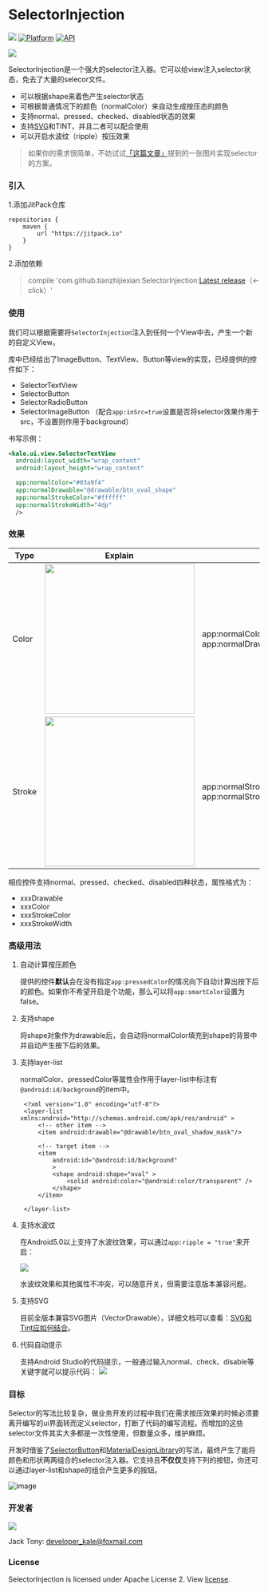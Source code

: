 # SelectorInjection    

[![](https://jitpack.io/v/tianzhijiexian/SelectorInjection.svg)](https://jitpack.io/#tianzhijiexian/SelectorInjection)
[![Platform](https://img.shields.io/badge/platform-Android-yellow.svg)](https://www.android.com)
[![API](https://img.shields.io/badge/API-16%2B-brightgreen.svg?style=flat)](https://android-arsenal.com/api?level=16)

<img align="center" src='http://static.zybuluo.com/shark0017/04dghwh7em5xovrjjsis16zj/selection_hearer.png'/>

SelectorInjection是一个强大的selector注入器。它可以给view注入selector状态，免去了大量的selecor文件。

- 可以根据shape来着色产生selector状态
- 可根据普通情况下的颜色（normalColor）来自动生成按压态的颜色
- 支持normal、pressed、checked、disabled状态的效果
- 支持[SVG](https://developer.android.com/reference/android/graphics/drawable/VectorDrawable)和TINT，并且二者可以配合使用
- 可以开启水波纹（ripple）按压效果

> 如果你的需求很简单，不妨试试[「这篇文章」](http://www.cnblogs.com/tianzhijiexian/p/4505190.html)提到的一张图片实现selector的方案。

### 引入 

1.添加JitPack仓库

```  
repositories {
	maven {
		url "https://jitpack.io"
	}
}
```   

2.添加依赖  
> compile 'com.github.tianzhijiexian:SelectorInjection:[Latest release](https://github.com/tianzhijiexian/SelectorInjection/releases)（<-click）'

### 使用

我们可以根据需要将`SelectorInjection`注入到任何一个View中去，产生一个新的自定义View。

库中已经给出了ImageButton、TextView、Button等view的实现，已经提供的控件如下：

- SelectorTextView
- SelectorButton
- SelectorRadioButton
- SelectorImageButton （配合`app:inSrc=true`设置是否将selector效果作用于src，不设置则作用于background）

书写示例：
  
```xml   
<kale.ui.view.SelectorTextView
  android:layout_width="wrap_content"
  android:layout_height="wrap_content"

  app:normalColor="#03a9f4"
  app:normalDrawable="@drawable/btn_oval_shape"
  app:normalStrokeColor="#ffffff"
  app:normalStrokeWidth="4dp"
  />
```   

### 效果

| Type                | Explain                                                                                                                                 | Attribute                                                                                 |
| ------------------- | --------------------------------------------------------------------------------------------------------------------------------------- | ----------------------------------------------------------------------------------------- |
| Color    | <div><img src="http://static.zybuluo.com/shark0017/cyopawvs9x6rnim8nyrnc4et/image_1cdknaur915241gprbh41o9dojk3i.png" width="300"></div> | app:normalColor="@color/green"<br>app:normalDrawable="@drawable/shape_round_rectangle" |
| Stroke | <div><img src="http://static.zybuluo.com/shark0017/nf6j1obx141qs4pry6u5cq06/image_1cdkni1vepri1opf1mok7s6quq56.png" width="300"></div>  | app:normalStrokeColor="#eeeeee" <br> app:normalStrokeWidth="3dp"                    |

相应控件支持normal、pressed、checked、disabled四种状态，属性格式为：

- xxxDrawable
- xxxColor
- xxxStrokeColor
- xxxStrokeWidth

### 高级用法

1. 自动计算按压颜色

    提供的控件**默认**会在没有指定`app:pressedColor`的情况向下自动计算出按下后的颜色。如果你不希望开启是个功能，那么可以将`app:smartColor`设置为false。

1. 支持shape

    将shape对象作为drawable后，会自动将normalColor填充到shape的背景中并自动产生按下后的效果。

1. 支持layer-list

    normalColor、pressedColor等属性会作用于layer-list中标注有`@android:id/background`的item中。 

        <?xml version="1.0" encoding="utf-8"?>
        <layer-list xmlns:android="http://schemas.android.com/apk/res/android" >
            <!-- other item -->
            <item android:drawable="@drawable/btn_oval_shadow_mask"/>

            <!-- target item -->
            <item
                android:id="@android:id/background"
                >
                <shape android:shape="oval" >
                    <solid android:color="@android:color/transparent" />
                </shape>
            </item>

        </layer-list>

1. 支持水波纹

    在Android5.0以上支持了水波纹效果，可以通过`app:ripple = "true"`来开启：

    ![](http://static.zybuluo.com/shark0017/3k2zfdlcbj5js0lfhpk9g7gx/image_1cdk9n9e41nk5sbn1jm71a9614d51e.png)

    水波纹效果和其他属性不冲突，可以随意开关，但需要注意版本兼容问题。

1. 支持SVG

    目前全版本兼容SVG图片（VectorDrawable），详细文档可以查看：[SVG和Tint应如何结合](https://github.com/tianzhijiexian/SelectorInjection/blob/master/SVG_README.md)。

1. 代码自动提示

    支持Android Studio的代码提示，一般通过输入normal、check、disable等关键字就可以提示代码：
    ![](http://static.zybuluo.com/shark0017/2nvdk2sygf5ozeo423sufw6j/image_1cdk9el3l5hmvuk1qpjqs21vkg11.png)

### 目标

Selector的写法比较复杂，做业务开发的过程中我们在需求按压效果的时候必须要离开编写的ui界面转而定义selector，打断了代码的编写流程。而增加的这些selector文件其实大多都是一次性使用，但数量众多，维护麻烦。

开发时借鉴了[SelectorButton](https://github.com/hanks-zyh/SelectorButton)和[MaterialDesignLibrary](https://github.com/navasmdc/MaterialDesignLibrary)的写法，最终产生了能将颜色和形状两两组合的selector注入器。它支持且**不仅仅**支持下列的按钮，你还可以通过layer-list和shape的组合产生更多的按钮。  

![image](./demoPic/view.png)

### 开发者
![](https://avatars3.githubusercontent.com/u/9552155?v=3&s=460)

Jack Tony: <developer_kale@foxmail.com>  

### License

SelectorInjection is licensed under Apache License 2. View [license](https://github.com/tianzhijiexian/SelectorInjection/blob/master/LICENSE).
